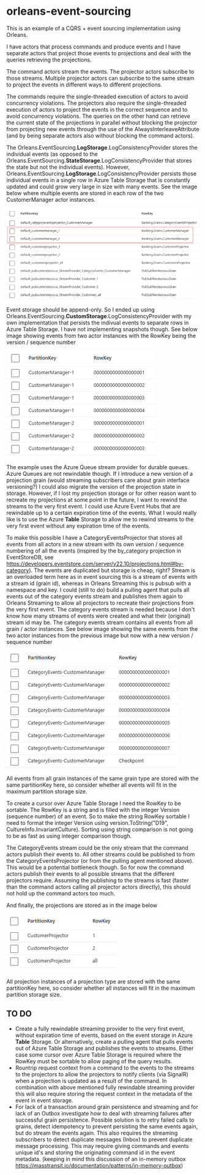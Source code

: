 # orleans-event-sourcing

This is an example of a CQRS + event sourcing implementation using Orleans.

I have actors that process commands and produce events and I have separate actors that project those events to projections and deal with the queries retrieving the projections.

The command actors stream the events. The projector actors subscribe to those streams. Multiple projector actors can subscribe to the same stream to project the events in different ways to different projections.

The commands require the single-threaded execution of actors to avoid concurrency violations. The projectors also require the single-threaded execution of actors to project the events in the correct sequence and to avoid concurrency violations. The queries on the other hand can retrieve the current state of the projections in parallel without blocking the projector from projecting new events through the use of the AlwaysInterleaveAttribute (and by being separate actors also without blocking the command actors). 

The Orleans.EventSourcing.**LogStorage**.LogConsistencyProvider stores the individual events (as opposed to the Orleans.EventSourcing.**StateStorage**.LogConsistencyProvider that stores the state but not the individual events). However, Orleans.EventSourcing.**LogStorage**.LogConsistencyProvider persists those individual events in a single row in Azure Table Storage that is constantly updated and could grow very large in size with many events. See the image below where multiple events are stored in each row of the two CustomerManager actor instances.

![LogStorage-OrleansGrainState](assets/LogStorage-OrleansGrainState.png "LogStorage-OrleansGrainState")

Event storage should be append-only. So I ended up using Orleans.EventSourcing.**CustomStorage**.LogConsistencyProvider with my own implementation that persists the indivual events to separate rows in Azure Table Storage. I have not implementing snapshots though. See below image showing events from two actor instances with the RowKey being the version / sequence number

![CustomStorage-EventStore](assets/CustomStorage-EventStore.png "CustomStorage-EventStore")

The example uses the Azure Queue stream provider for durable queues. Azure Queues are not rewindable though. If I introduce a new version of a projection grain (would streaming subscribers care about grain interface versioning?) I could also migrate the version of the projection state in storage. However, if I lost my projection storage or for other reason want to recreate my projections at some point in the future, I want to rewind the streams to the very first event. I could use Azure Event Hubs that are rewindable up to a certain expiration time of the events. What I would really like is to use the Azure **Table** Storage to allow me to rewind streams to the very first event without any expiration time of the events. 

To make this possible I have a CategoryEventsProjector that stores all events from all actors in a new stream with its own version / sequence numbering of all the events (inspired by the by_category projection in EventStoreDB, see https://developers.eventstore.com/server/v22.10/projections.html#by-category). The events are duplicated but storage is cheap, right? Stream is an overloaded term here as in event sourcing this is a stream of events with a stream id (grain id), whereas in Orleans Streaming this is pubsub with a namespace and key. I could (still to do) build a pulling agent that pulls all events out of the category events stream and publishes them again to Orleans Streaming to allow all projectors to recreate their projections from the very first event. The category events stream is needed because I don't know how many streams of events were created and what their (original) stream id may be. The category events stream contains all events from all grain / actor instances. See below image showing the same events from the two actor instances from the previous image but now with a new version / sequence number

![CustomStorage-CategoryEvents](assets/CustomStorage-CategoryEvents.png "CustomStorage-CategoryEvents")

All events from all grain instances of the same grain type are stored with the same partitionKey here, so consider whether all events will fit in the maximum partition storage size. 

To create a cursor over Azure Table Storage I need the RowKey to be sortable. The RowKey is a string and is filled with the integer Version (sequence number) of an event. So to make the string RowKey sortable I need to format the integer Version using version.ToString("D19", CultureInfo.InvariantCulture). Sorting using string comparison is not going to be as fast as using integer comparison though.

The CategoryEvents stream could be the only stream that the command actors publish their events to. All other streams could be published to from the CategoryEventsProjector (or from the pulling agent mentioned above). This would be a potential bottleneck though. So for now the command actors publish their events to all possible streams that the different projectors require. Assuming the publishing to the streams is fast (faster than the command actors calling all projector actors directly), this should not hold up the command actors too much.

And finally, the projections are stored as in the image below

![CustomStorage-Projections](assets/CustomStorage-Projections.png "CustomStorage-Projections")

All projection instances of a projection type are stored with the same partitionKey here, so consider whether all instances will fit in the maximum partition storage size.

## TO DO
- Create a fully rewindable streaming provider to the very first event, without expiration time of events, based on the event storage in Azure **Table** Storage. Or alternatively, create a pulling agent that pulls events out of Azure Table Storage and publishes the events to streams. Either case some cursor over Azure Table Storage is required where the RowKey must be sortable to allow paging of the query results.
- Rountrip request context from a command to the events to the streams to the projectors to allow the projectors to notify clients (via SignalR) when a projection is updated as a result of the command. In combination with above mentioned fully rewindable streaming provider this will also require storing the request context in the metadata of the event in event storage.
- For lack of a transaction around grain persistence and streaming and for lack of an Outbox investigate how to deal with streaming failures after successful grain persistence. Possible solution is to retry failed calls to grains, detect idempotency to prevent persisting the same events again, but do stream the events again. This also requires the streaming subscribers to detect duplicate messages (Inbox) to prevent duplicate message processing. This may require giving commands and events unique id's and storing the originating command id in the event metadata. (keeping in mind this discussion of an in-memory outbox https://masstransit.io/documentation/patterns/in-memory-outbox)
